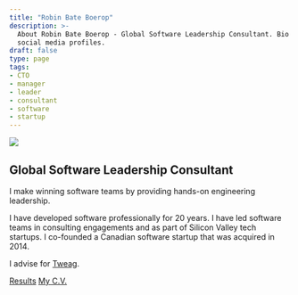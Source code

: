 ```yaml
---
title: "Robin Bate Boerop"
description: >-
  About Robin Bate Boerop - Global Software Leadership Consultant. Bio and
  social media profiles.
draft: false
type: page
tags:
- CTO
- manager
- leader
- consultant
- software
- startup
---
```


<div class="flex-ns justify-between">

<div class="w-50-ns">
<img class="br2" src="/images/robinbb-profile-photo-bw.jpeg">
</div>

<div class="ml3-ns w-50-ns">
<h2 class="mt0-ns f3">Global Software Leadership Consultant</h2>

I make winning software teams by providing hands-on engineering leadership.

I have developed software professionally for 20 years.  I have led software
teams in consulting engagements and as part of Silicon Valley tech startups. I
co-founded a Canadian software startup that was acquired in 2014.

I advise for [Tweag](https://tweag.io/).

<div class="mv4 w-100 flex justify-around">
<a
 href="/results/"
 class="grow f3 button mv1 pv2 ph3 tc br3"
 >Results</a>
<a
 href="https://www.linkedin.com/in/robinbb"
 class="grow f3 button mv1 pv2 ph3 tc br3"
 >My C.V.</a>
</div>
</div>
</div>
